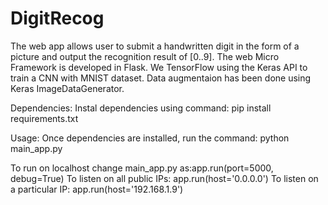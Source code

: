 # DigitRecog

The web app allows user to submit a handwritten digit in the form of a picture and output the recognition result of [0..9].
The web Micro Framework is developed in Flask.
We TensorFlow using the Keras API to train a CNN with MNIST dataset. Data augmentaion has been done using Keras ImageDataGenerator.

Dependencies: Instal dependencies using command: pip install requirements.txt

Usage: Once dependencies are installed, run the command: python main_app.py

To run on localhost change main_app.py as:app.run(port=5000, debug=True)
To listen on all public IPs: app.run(host='0.0.0.0')
To listen on a particular IP: app.run(host='192.168.1.9')
